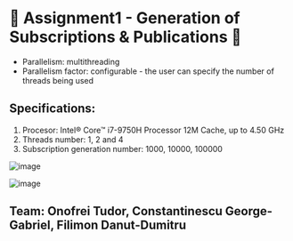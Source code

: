 # 🚀 Assignment1 - Generation of Subscriptions & Publications 🚀

- Parallelism: multithreading 
- Parallelism factor: configurable - the user can specify the number of threads being used

## Specifications:
1. Procesor: Intel® Core™ i7-9750H Processor 12M Cache, up to 4.50 GHz 
2. Threads number: 1, 2 and 4 
3. Subscription generation number: 1000, 10000, 100000

![image](https://user-images.githubusercontent.com/38893360/230396859-80ef575d-3eed-4072-bfc0-361bf4382282.png)

![image](https://user-images.githubusercontent.com/38893360/230399915-cbffe744-2a90-4a1c-a412-184c7aa5ef6a.png)

## Team: Onofrei Tudor, Constantinescu George-Gabriel, Filimon Danut-Dumitru
